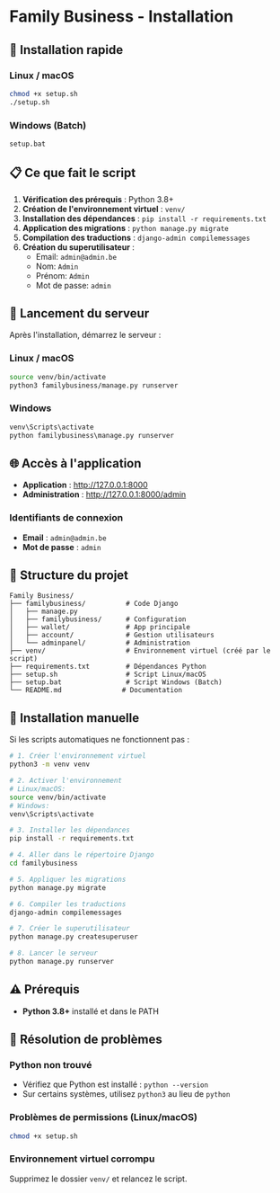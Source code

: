 # Family Business - Installation

## 🚀 Installation rapide

### Linux / macOS
```bash
chmod +x setup.sh
./setup.sh
```

### Windows (Batch)
```cmd
setup.bat
```

## 📋 Ce que fait le script

1. **Vérification des prérequis** : Python 3.8+
2. **Création de l'environnement virtuel** : `venv/`
3. **Installation des dépendances** : `pip install -r requirements.txt`
4. **Application des migrations** : `python manage.py migrate`
5. **Compilation des traductions** : `django-admin compilemessages`
6. **Création du superutilisateur** :
   - Email: `admin@admin.be`
   - Nom: `Admin`
   - Prénom: `Admin`
   - Mot de passe: `admin`

## 🚀 Lancement du serveur

Après l'installation, démarrez le serveur :

### Linux / macOS
```bash
source venv/bin/activate
python3 familybusiness/manage.py runserver
```

### Windows
```cmd
venv\Scripts\activate
python familybusiness\manage.py runserver
```

## 🌐 Accès à l'application

- **Application** : http://127.0.0.1:8000
- **Administration** : http://127.0.0.1:8000/admin

### Identifiants de connexion
- **Email** : `admin@admin.be`
- **Mot de passe** : `admin`

## 📁 Structure du projet

```
Family Business/
├── familybusiness/          # Code Django
│   ├── manage.py
│   ├── familybusiness/      # Configuration
│   ├── wallet/              # App principale
│   ├── account/             # Gestion utilisateurs
│   └── adminpanel/          # Administration
├── venv/                    # Environnement virtuel (créé par le script)
├── requirements.txt         # Dépendances Python
├── setup.sh                 # Script Linux/macOS
├── setup.bat                # Script Windows (Batch)
└── README.md               # Documentation
```

## 🔧 Installation manuelle

Si les scripts automatiques ne fonctionnent pas :

```bash
# 1. Créer l'environnement virtuel
python3 -m venv venv

# 2. Activer l'environnement
# Linux/macOS:
source venv/bin/activate
# Windows:
venv\Scripts\activate

# 3. Installer les dépendances
pip install -r requirements.txt

# 4. Aller dans le répertoire Django
cd familybusiness

# 5. Appliquer les migrations
python manage.py migrate

# 6. Compiler les traductions
django-admin compilemessages

# 7. Créer le superutilisateur
python manage.py createsuperuser

# 8. Lancer le serveur
python manage.py runserver
```

## ⚠️ Prérequis

- **Python 3.8+** installé et dans le PATH

## 🐛 Résolution de problèmes

### Python non trouvé
- Vérifiez que Python est installé : `python --version`
- Sur certains systèmes, utilisez `python3` au lieu de `python`

### Problèmes de permissions (Linux/macOS)
```bash
chmod +x setup.sh
```

### Environnement virtuel corrompu
Supprimez le dossier `venv/` et relancez le script.